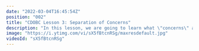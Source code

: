 ```yaml
---
date: "2022-03-04T16:45:54Z"
position: "002"
title: "CDOBC Lesson 3: Separation of Concerns"
description: "In this lesson, we are going to learn what \"concerns\" are and how to keep them separate in a Composable DXP platform. We'll cover design and layout, how to keep those out of a CMS, how to isolate logic and an introduction to content modeling that focuses on content and not design.\n\nTo watch the entire less, please visit:\nhttps://www.headlesscreator.com/course/composable-dxp-with-uniform-bootcamp"
image: "https://i.ytimg.com/vi/sX5fBtcnRSg/maxresdefault.jpg"
videoId: "sX5fBtcnRSg"
---
```


